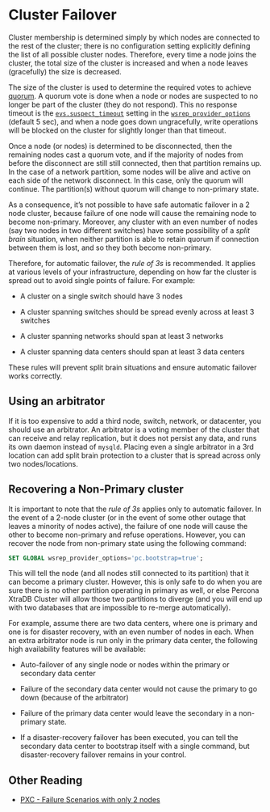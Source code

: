 # Cluster Failover

Cluster membership is determined simply by
which nodes are connected to the rest of the cluster;
there is no configuration setting
explicitly defining the list of all possible cluster nodes.
Therefore, every time a node joins the cluster,
the total size of the cluster is increased
and when a node leaves (gracefully) the size is decreased.

The size of the cluster is used to determine
the required votes to achieve [quorum](../glossary.md#quorum).
A quorum vote is done when a node or nodes are suspected
to no longer be part of the cluster (they do not respond).
This no response timeout is the [`evs.suspect_timeout`](../wsrep-provider-index.md#evs.suspect_timeout) setting in the [`wsrep_provider_options`](../wsrep-system-index.md#wsrep_provider_options) (default 5 sec),
and when a node goes down ungracefully,
write operations will be blocked on the cluster
for slightly longer than that timeout.

Once a node (or nodes) is determined to be disconnected,
then the remaining nodes cast a quorum vote,
and if the majority of nodes from before the disconnect
are still still connected, then that partition remains up.
In the case of a network partition,
some nodes will be alive and active on each side of the network disconnect.
In this case, only the quorum will continue.
The partition(s) without quorum will change to non-primary state.

As a consequence,
it’s not possible to have safe automatic failover in a 2 node cluster,
because failure of one node
will cause the remaining node to become non-primary.
Moreover, any cluster with an even number of nodes
(say two nodes in two different switches)
have some possibility of a *split brain* situation,
when neither partition is able to retain quorum
if connection between them is lost,
and so they both become non-primary.

Therefore, for automatic failover, the *rule of 3s* is recommended.
It applies at various levels of your infrastructure,
depending on how far the cluster is spread out
to avoid single points of failure. For example:

* A cluster on a single switch should have 3 nodes

* A cluster spanning switches should be spread evenly across at least 3 switches

* A cluster spanning networks should span at least 3 networks

* A cluster spanning data centers should span at least 3 data centers

These rules will prevent split brain situations
and ensure automatic failover works correctly.

## Using an arbitrator

If it is too expensive to add a third node, switch, network, or datacenter,
you should use an arbitrator.
An arbitrator is a voting member of the cluster
that can receive and relay replication,
but it does not persist any data,
and runs its own daemon instead of `mysqld`.
Placing even a single arbitrator in a 3rd location
can add split brain protection to a cluster
that is spread across only two nodes/locations.

## Recovering a Non-Primary cluster

It is important to note that the *rule of 3s* applies
only to automatic failover.
In the event of a 2-node cluster
(or in the event of some other outage that leaves a minority of nodes active),
the failure of one node will cause the other to become non-primary
and refuse operations.
However, you can recover the node from non-primary state
using the following command:

```sql
SET GLOBAL wsrep_provider_options='pc.bootstrap=true';
```

This will tell the node (and all nodes still connected to its partition)
that it can become a primary cluster.
However, this is only safe to do when you are sure there is no other partition
operating in primary as well,
or else Percona XtraDB Cluster will allow those two partitions to diverge
(and you will end up with two databases
that are impossible to re-merge automatically).

For example, assume there are two data centers,
where one is primary and one is for disaster recovery,
with an even number of nodes in each.
When an extra arbitrator node is run only in the primary data center,
the following high availability features will be available:

* Auto-failover of any single node or nodes
within the primary or secondary data center

* Failure of the secondary data center would not cause the primary to go down
(because of the arbitrator)

* Failure of the primary data center would leave the secondary
in a non-primary state.

* If a disaster-recovery failover has been executed,
you can tell the secondary data center to bootstrap itself
with a single command,
but disaster-recovery failover remains in your control.

## Other Reading

* [PXC - Failure Scenarios with only 2 nodes](https://www.mysqlperformanceblog.com/2012/07/25/percona-xtradb-cluster-failure-scenarios-with-only-2-nodes/)
